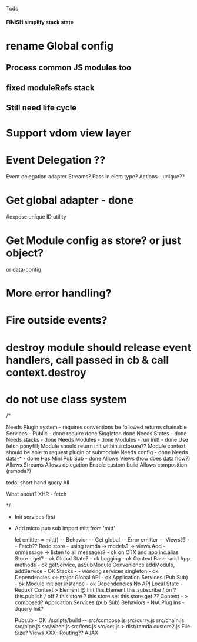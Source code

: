 Todo
#### FINISH simplify stack state
# rename Global config ##
## Process common JS modules too
## fixed moduleRefs stack
## Still need life cycle
   # Support vdom view layer
# Event Delegation ??
  Event delegation adapter
  Streams? Pass in elem type?
  Actions - unique??
# Get global adapter - done
#expose unique ID utility
# Get Module config as store? or just object?
  or data-config
  # More error handling?
  # Fire outside events?
  # destroy module should release event handlers, call passed in cb & call context.destroy
# do not use class system

/*

  Needs Plugin system - requires conventions be followed returns chainable
  Services -
    Public - done
    require done
    Singleton done
  Needs States - done
  Needs stacks - done
  Needs Modules - done
  Modules - run init! - done
  Use fetch ponyfill;
    Module should return init within a closure??
                    Module context should be able to request plugin or submodule
  Needs config - done
  Needs data-* - done
  Has Mini Pub Sub - done
  Allows Views (how does data flow?)
  Allows Streams
  Allows delegation
  Enable custom build
  Allows composition (rambda?)

  todo:
    short hand query All

  What about?
    XHR - fetch


*/
* Init services first
* Add micro pub sub
  import mitt from 'mitt'

  let emitter = mitt()
  -- Behavior
  -- Get global
  -- Error emitter
  -- Views??
  -- Fetch??
  Redo store - using ramda -> models? -> views
  Add - onmessage -> listen to all messages? - ok on CTX and app inc.alias
  Store - get? - ok
  Global State? - ok
  Logging - ok
  Context Base
    -add App methods - ok getService, asSubModule
  Convenience addModule, addService - OK
  Stacks - - working
    services singleton - ok
                                              Dependencies <<-major
      Global API - ok
      Application Services (Pub Sub) - ok
    Module Init per instance - ok
      Dependencies
      No API
      Local State - Redux?
      Context > Element @ Init
        this.Element
        this.subscribe / on ?
        this.publish  / off ?
        this.store ?
          this.store.set
          this.store.get ??
          Context - > composed?
      Application Services (pub Sub)
    Behaviors - N/A
    Plug Ins - Jquery Init?

  Pubsub - OK
  ./scripts/build -- src/compose.js src/curry.js src/chain.js src/pipe.js src/when.js src/lens.js src/set.js > dist/ramda.custom2.js
  File Size?
  Views
  XXX- Routing??
  AJAX
